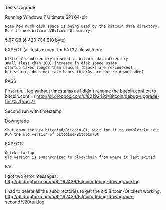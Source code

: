 Tests
Upgrade

Running Windows 7 Ultimate SP1 64-bit

    Note how much disk space is being used by the bitcoin data directory.
    Run the new bitcoind/Bitcoin-Qt binary.
    

5,97 GB (6 420 704 610 byte)


EXPECT (all tests except for FAT32 filesystem):

    blktree/ subdirectory created in bitcoin data directory
    small (less than 1GB) increase in disk space usage
    startup takes longer than ususual (blocks are re-indexed)
    but startup does not take hours (blocks are not re-downloaded)

PASS

First run... log without timestamp as I didn't rename the bitcoin.conf.txt to bitcoin.conf =)
http://dl.dropbox.com/u/82192439/Bitcoin/debug-upgrade-first%20run.7z

Second run with timestamp.


Downgrade

    Shut down the new bitcoind/Bitcoin-Qt, wait for it to completely exit
    Run the old version of bitcoind/Bitcoin-Qt

EXPECT:

    Quick startup
    Old version is synchronized to blockchain from where it last exited

FAIL

I got two error messages:
http://dl.dropbox.com/u/82192439/Bitcoin/debug-downgrade.log

I had to delete all the subdirectories to get the old Bitcoin-Qt client working.
http://dl.dropbox.com/u/82192439/Bitcoin/debug-downgrade-second%20run.log
